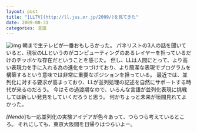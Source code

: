 ```yaml
---
layout: post
title: "[LLTV](http://ll.jus.or.jp/2009/)を見てきた"
date: 2009-08-31
categories: 言語
---
```

![img](http://llstaff.s336.xrea.com/2009/wp-content/uploads/full1.png)
朝まで生テレビが一番おもしろかった。
パネリストの3人の話を聞いていると、現状のLLというのがコンピューティングのあるレイヤーを担っているだけのチッポケな存在だということを感じた。
但し、LLは人間にとって、より高い表現力を手に入れる為の進化をつづけており、より簡潔な表現でプログラムを構築するという意味では非常に重要なポジションを担っている。
最近では、並列化に対する要求が高まっており、LLが並列処理の記述を自然にサポートする時代が来るのだろう。
今はその過渡期なので、いろんな言語が並列化表現に挑戦しては新しい発見をしていくだろうと思う。
何かちょっと未来が垣間見れてよかった。

*[Nendo*]も一応並列化の実験アイデアが色々あって、つらつら考えているところ。
それにしても、東京大阪間を日帰りはつらいよー。
